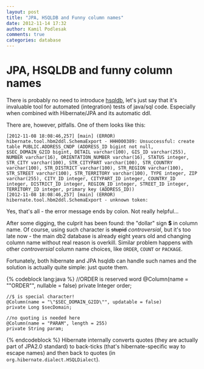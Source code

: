 ```yaml
---
layout: post
title: "JPA, HSQLDB and Funny column names"
date: 2012-11-14 17:32
author: Kamil Podlesak
comments: true
categories: database
---
```


# JPA, HSQLDB and funny column names

There is probably no need to introduce [hsqldb](http://hsqldb.org), let's just say that it's invaluable tool for automated (integration) tests of java/sql code. Especially when combined with Hibernate/JPA and its automatic ddl.

There are, however, pitfalls. One of them looks like this:

```
[2012-11-08 18:08:46,257] [main] (ERROR) hibernate.tool.hbm2ddl.SchemaExport - HHH000389: Unsuccessful: create table PUBLIC.ADDRESS_CNDP (ADDRESS_ID bigint not null, $SEC_DOMAIN_G2ID bigint, DETAIL varchar(100), GIS_ID varchar(255), NUMBER varchar(16), ORIENTATION_NUMBER varchar(16), STATUS integer, STR_CITY varchar(100), STR_CITYPART varchar(100), STR_COUNTRY varchar(100), STR_DISTRICT varchar(100), STR_REGION varchar(100), STR_STREET varchar(100), STR_TERRITORY varchar(100), TYPE integer, ZIP varchar(255), CITY_ID integer, CITYPART_ID integer, COUNTRY_ID integer, DISTRICT_ID integer, REGION_ID integer, STREET_ID integer, TERRITORY_ID integer, primary key (ADDRESS_ID))
[2012-11-08 18:08:46,257] [main] (ERROR) hibernate.tool.hbm2ddl.SchemaExport - unknown token: 
```
Yes, that's all - the error message ends by colon. Not really helpful...

After some digging, the culprit has been found: the "dollar" sign **$** in column name. Of course, using such character is ~~stupid~~ *controversial*, but it's too late now - the main db2 database is already eight years old and changing column name without real reason is overkill. Similar problem happens with other *controversial* column name choices, like `ORDER`, `COUNT` or `PACKAGE`.

Fortunately, both hibernate and JPA hsqldb can handle such names and the solution is actually quite simple: just quote them.

{% codeblock lang:java %}
	//ORDER is reserved word
    @Column(name = "\"ORDER\"", nullable = false)
    private Integer order;
    
    //$ is special character!
    @Column(name = "\"$SEC_DOMAIN_G2ID\"", updatable = false)
    private Long $secDomain;
    
    //no quoting is needed here
    @Column(name = "PARAM", length = 255)
    private String param;
{% endcodeblock %}
Hibernate internally converts quotes (they are actually part of JPA2.0 standard) to back-ticks (that's hibernate-specific way to escape names) and then back to quotes (in `org.hibernate.dialect.HSQLDialect`).
